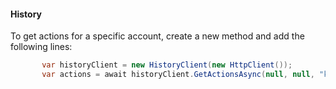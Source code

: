 #### History
To get actions for a specific account, create a new method and add the following lines:
```csharp
       var historyClient = new HistoryClient(new HttpClient());
       var actions = await historyClient.GetActionsAsync(null, null, "kingcoolcorv");
```
